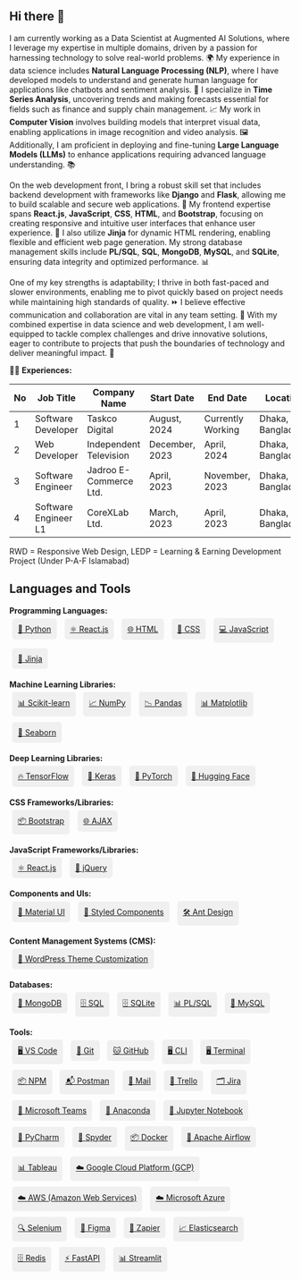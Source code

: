 ## Hi there 👋

I am currently working as a Data Scientist at Augmented AI Solutions, where I leverage my expertise in multiple domains, driven by a passion for harnessing technology to solve real-world problems. 🌍 My experience in data science includes **Natural Language Processing (NLP)**, where I have developed models to understand and generate human language for applications like chatbots and sentiment analysis. 🤖 I specialize in **Time Series Analysis**, uncovering trends and making forecasts essential for fields such as finance and supply chain management. 📈 My work in **Computer Vision** involves building models that interpret visual data, enabling applications in image recognition and video analysis. 🖼️ Additionally, I am proficient in deploying and fine-tuning **Large Language Models (LLMs)** to enhance applications requiring advanced language understanding. 📚

On the web development front, I bring a robust skill set that includes backend development with frameworks like **Django** and **Flask**, allowing me to build scalable and secure web applications. 🔧 My frontend expertise spans **React.js**, **JavaScript**, **CSS**, **HTML**, and **Bootstrap**, focusing on creating responsive and intuitive user interfaces that enhance user experience. 🎨 I also utilize **Jinja** for dynamic HTML rendering, enabling flexible and efficient web page generation. My strong database management skills include **PL/SQL**, **SQL**, **MongoDB**, **MySQL**, and **SQLite**, ensuring data integrity and optimized performance. 📊

One of my key strengths is adaptability; I thrive in both fast-paced and slower environments, enabling me to pivot quickly based on project needs while maintaining high standards of quality. ⏩ I believe effective communication and collaboration are vital in any team setting. 🤝 With my combined expertise in data science and web development, I am well-equipped to tackle complex challenges and drive innovative solutions, eager to contribute to projects that push the boundaries of technology and deliver meaningful impact. 🚀

👨‍💼 **Experiences:**

| No | Job Title                      | Company Name                     | Start Date     | End Date          | Location             |
|----|--------------------------------|----------------------------------|-----------------|-------------------|----------------------|
| 1  | Software Developer             | Taskco Digital                   | August, 2024    | Currently Working  | Dhaka, Bangladesh     |
| 2  | Web Developer                  | Independent Television            | December, 2023  | April, 2024       | Dhaka, Bangladesh     |
| 3  | Software Engineer              | Jadroo E-Commerce Ltd.           | April, 2023     | November, 2023    | Dhaka, Bangladesh     |
| 4  | Software Engineer L1           | CoreXLab Ltd.                    | March, 2023     | April, 2023       | Dhaka, Bangladesh     |

RWD = Responsive Web Design, LEDP = Learning & Earning Development Project (Under P-A-F Islamabad)


## Languages and Tools

**Programming Languages:**  
<a href="#" style="display:inline-block; padding:10px; background-color:#f0f0f0; border-radius:5px; margin:5px;">🐍 Python</a>
<a href="#" style="display:inline-block; padding:10px; background-color:#f0f0f0; border-radius:5px; margin:5px;">⚛️ React.js</a>
<a href="#" style="display:inline-block; padding:10px; background-color:#f0f0f0; border-radius:5px; margin:5px;">🌐 HTML</a>
<a href="#" style="display:inline-block; padding:10px; background-color:#f0f0f0; border-radius:5px; margin:5px;">🎨 CSS</a>
<a href="#" style="display:inline-block; padding:10px; background-color:#f0f0f0; border-radius:5px; margin:5px;">💻 JavaScript</a>
<a href="#" style="display:inline-block; padding:10px; background-color:#f0f0f0; border-radius:5px; margin:5px;">🔧 Jinja</a>

**Machine Learning Libraries:**  
<a href="#" style="display:inline-block; padding:10px; background-color:#f0f0f0; border-radius:5px; margin:5px;">📊 Scikit-learn</a>
<a href="#" style="display:inline-block; padding:10px; background-color:#f0f0f0; border-radius:5px; margin:5px;">📈 NumPy</a>
<a href="#" style="display:inline-block; padding:10px; background-color:#f0f0f0; border-radius:5px; margin:5px;">📉 Pandas</a>
<a href="#" style="display:inline-block; padding:10px; background-color:#f0f0f0; border-radius:5px; margin:5px;">📊 Matplotlib</a>
<a href="#" style="display:inline-block; padding:10px; background-color:#f0f0f0; border-radius:5px; margin:5px;">🌊 Seaborn</a>

**Deep Learning Libraries:**  
<a href="#" style="display:inline-block; padding:10px; background-color:#f0f0f0; border-radius:5px; margin:5px;">🔥 TensorFlow</a>
<a href="#" style="display:inline-block; padding:10px; background-color:#f0f0f0; border-radius:5px; margin:5px;">🧠 Keras</a>
<a href="#" style="display:inline-block; padding:10px; background-color:#f0f0f0; border-radius:5px; margin:5px;">🐍 PyTorch</a>
<a href="#" style="display:inline-block; padding:10px; background-color:#f0f0f0; border-radius:5px; margin:5px;">🤗 Hugging Face</a>

**CSS Frameworks/Libraries:**  
<a href="#" style="display:inline-block; padding:10px; background-color:#f0f0f0; border-radius:5px; margin:5px;">📦 Bootstrap</a>
<a href="#" style="display:inline-block; padding:10px; background-color:#f0f0f0; border-radius:5px; margin:5px;">🌐 AJAX</a>

**JavaScript Frameworks/Libraries:**  
<a href="#" style="display:inline-block; padding:10px; background-color:#f0f0f0; border-radius:5px; margin:5px;">⚛️ React.js</a>
<a href="#" style="display:inline-block; padding:10px; background-color:#f0f0f0; border-radius:5px; margin:5px;">📜 jQuery</a>

**Components and UIs:**  
<a href="#" style="display:inline-block; padding:10px; background-color:#f0f0f0; border-radius:5px; margin:5px;">🎨 Material UI</a>
<a href="#" style="display:inline-block; padding:10px; background-color:#f0f0f0; border-radius:5px; margin:5px;">💅 Styled Components</a>
<a href="#" style="display:inline-block; padding:10px; background-color:#f0f0f0; border-radius:5px; margin:5px;">🛠️ Ant Design</a>

**Content Management Systems (CMS):**  
<a href="#" style="display:inline-block; padding:10px; background-color:#f0f0f0; border-radius:5px; margin:5px;">📝 WordPress Theme Customization</a>

**Databases:**  
<a href="#" style="display:inline-block; padding:10px; background-color:#f0f0f0; border-radius:5px; margin:5px;">🍃 MongoDB</a>
<a href="#" style="display:inline-block; padding:10px; background-color:#f0f0f0; border-radius:5px; margin:5px;">🗄️ SQL</a>
<a href="#" style="display:inline-block; padding:10px; background-color:#f0f0f0; border-radius:5px; margin:5px;">🗄️ SQLite</a>
<a href="#" style="display:inline-block; padding:10px; background-color:#f0f0f0; border-radius:5px; margin:5px;">📊 PL/SQL</a>
<a href="#" style="display:inline-block; padding:10px; background-color:#f0f0f0; border-radius:5px; margin:5px;">🐬 MySQL</a>

**Tools:**  
<a href="#" style="display:inline-block; padding:10px; background-color:#f0f0f0; border-radius:5px; margin:5px;">🖥️ VS Code</a>
<a href="#" style="display:inline-block; padding:10px; background-color:#f0f0f0; border-radius:5px; margin:5px;">🌿 Git</a>
<a href="#" style="display:inline-block; padding:10px; background-color:#f0f0f0; border-radius:5px; margin:5px;">🐱 GitHub</a>
<a href="#" style="display:inline-block; padding:10px; background-color:#f0f0f0; border-radius:5px; margin:5px;">🖥️ CLI</a>
<a href="#" style="display:inline-block; padding:10px; background-color:#f0f0f0; border-radius:5px; margin:5px;">🖥️ Terminal</a>
<a href="#" style="display:inline-block; padding:10px; background-color:#f0f0f0; border-radius:5px; margin:5px;">📦 NPM</a>
<a href="#" style="display:inline-block; padding:10px; background-color:#f0f0f0; border-radius:5px; margin:5px;">📬 Postman</a>
<a href="#" style="display:inline-block; padding:10px; background-color:#f0f0f0; border-radius:5px; margin:5px;">📧 Mail</a>
<a href="#" style="display:inline-block; padding:10px; background-color:#f0f0f0; border-radius:5px; margin:5px;">📅 Trello</a>
<a href="#" style="display:inline-block; padding:10px; background-color:#f0f0f0; border-radius:5px; margin:5px;">🗂️ Jira</a>
<a href="#" style="display:inline-block; padding:10px; background-color:#f0f0f0; border-radius:5px; margin:5px;">💬 Microsoft Teams</a>
<a href="#" style="display:inline-block; padding:10px; background-color:#f0f0f0; border-radius:5px; margin:5px;">🐍 Anaconda</a>
<a href="#" style="display:inline-block; padding:10px; background-color:#f0f0f0; border-radius:5px; margin:5px;">📓 Jupyter Notebook</a>
<a href="#" style="display:inline-block; padding:10px; background-color:#f0f0f0; border-radius:5px; margin:5px;">🐍 PyCharm</a>
<a href="#" style="display:inline-block; padding:10px; background-color:#f0f0f0; border-radius:5px; margin:5px;">🐍 Spyder</a>
<a href="#" style="display:inline-block; padding:10px; background-color:#f0f0f0; border-radius:5px; margin:5px;">📦 Docker</a>
<a href="#" style="display:inline-block; padding:10px; background-color:#f0f0f0; border-radius:5px; margin:5px;">🚦 Apache Airflow</a>
<a href="#" style="display:inline-block; padding:10px; background-color:#f0f0f0; border-radius:5px; margin:5px;">📊 Tableau</a>
<a href="#" style="display:inline-block; padding:10px; background-color:#f0f0f0; border-radius:5px; margin:5px;">☁️ Google Cloud Platform (GCP)</a>
<a href="#" style="display:inline-block; padding:10px; background-color:#f0f0f0; border-radius:5px; margin:5px;">☁️ AWS (Amazon Web Services)</a>
<a href="#" style="display:inline-block; padding:10px; background-color:#f0f0f0; border-radius:5px; margin:5px;">☁️ Microsoft Azure</a>
<a href="#" style="display:inline-block; padding:10px; background-color:#f0f0f0; border-radius:5px; margin:5px;">🔍 Selenium</a>
<a href="#" style="display:inline-block; padding:10px; background-color:#f0f0f0; border-radius:5px; margin:5px;">🎨 Figma</a>
<a href="#" style="display:inline-block; padding:10px; background-color:#f0f0f0; border-radius:5px; margin:5px;">🔗 Zapier</a>
<a href="#" style="display:inline-block; padding:10px; background-color:#f0f0f0; border-radius:5px; margin:5px;">📈 Elasticsearch</a>
<a href="#" style="display:inline-block; padding:10px; background-color:#f0f0f0; border-radius:5px; margin:5px;">🗄️ Redis</a>
<a href="#" style="display:inline-block; padding:10px; background-color:#f0f0f0; border-radius:5px; margin:5px;">⚡ FastAPI</a>
<a href="#" style="display:inline-block; padding:10px; background-color:#f0f0f0; border-radius:5px; margin:5px;">📊 Streamlit</a>
